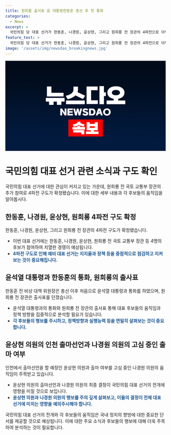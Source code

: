 ```yaml
---
title: 원희룡 출사표 윤 대통령한동훈 총선 후 첫 통화
categories:
  - News
excerpt: >
  국민의힘 당 대표 선거가 한동훈, 나경원, 윤상현, 그리고 원희룡 전 장관의 4파전으로 이뤄지며 확정됐다. 원 전 장관은 당권을 놓고 경쟁하며 출마선언했고, 한동훈은 윤석열 대통령과의 통화를 공개했다. 윤상현 의원은 전당대회를 통해 정치일정을 이용하는 것을 경계하며 출마를 선언했다. 한편, 나경원 의원은 출마 여부를 최종 고심 중이고, 김재섭 의원은 불출마를 선언했다. (출처: KBS 뉴스)
feature_text: >
  국민의힘 당 대표 선거가 한동훈, 나경원, 윤상현, 그리고 원희룡 전 장관의 4파전으로 이뤄지며 확정됐다. 원 전 장관은 당권을 놓고 경쟁하며 출마선언했고, 한동훈은 윤석열 대통령과의 통화를 공개했다. 윤상현 의원은 전당대회를 통해 정치일정을 이용하는 것을 경계하며 출마를 선언했다. 한편, 나경원 의원은 출마 여부를 최종 고심 중이고, 김재섭 의원은 불출마를 선언했다. (출처: KBS 뉴스)
image: '/assets/img/newsdao_breakingnews.jpg'
---
```


<p><img src="/assets/img/newsdao_breakingnews.jpg" alt="pcversion 속보" /></p>

<h1>국민의힘 대표 선거 관련 소식과 구도 확인</h1>

<p data-ke-size="size16">국민의힘 대표 선거에 대한 관심이 커지고 있는 가운데, 원희룡 전 국토 교통부 장관의 추가 참여로 4파전 구도가 확정됐습니다. 이에 대한 세부 내용과 각 후보들의 움직임을 알아봅시다.</p>

<h2 data-ke-size="size24">한동훈, 나경원, 윤상현, 원희룡 4파전 구도 확정</h2>

<p data-ke-size="size16">한동훈, 나경원, 윤상현, 그리고 원희룡 전 장관의 4파전 구도가 확정됐습니다.</p>

<ul>
  <li>이번 대표 선거에는 한동훈, 나경원, 윤상현, 원희룡 전 국토 교통부 장관 등 4명의 후보가 참여하여 치열한 경쟁이 예상됩니다.</li>
  <li><b><span style="color: #1a5490;">4파전 구도로 인해 예비 대표 선거는 지지율과 정책 등을 중점적으로 점검하고 지켜보는 것이 중요해집니다.</span></b></li>
</ul>

<h2 data-ke-size="size24">윤석열 대통령과 한동훈의 통화, 원희룡의 출사표</h2>

<p data-ke-size="size16">한동훈 전 비상 대책 위원장은 총선 이후 처음으로 윤석열 대통령과 통화를 하였으며, 원희룡 전 장관은 출사표를 던졌습니다.</p>

<ul>
  <li>윤석열 대통령과의 통화와 원희룡 전 장관의 출사표 통해 대표 후보들의 움직임과 정책 방향을 집중적으로 분석할 필요가 있습니다.</li>
  <li><b><span style="color: #1a5490;">각 후보들의 행보를 주시하고, 정책방향과 실행능력 등을 면밀히 살펴보는 것이 중요합니다.</span></b></li>
</ul>

<h2 data-ke-size="size24">윤상현 의원의 인천 출마선언과 나경원 의원의 고심 중인 출마 여부</h2>

<p data-ke-size="size16">인천에서 출마선언을 할 예정인 윤상현 의원과 출마 여부를 고심 중인 나경원 의원의 움직임이 주목받고 있습니다.</p>

<ul>
  <li>윤상현 의원의 출마선언과 나경원 의원의 최종 결정이 국민의힘 대표 선거의 전개에 영향을 미칠 것으로 보입니다.</li>
  <li><b><span style="color: #1a5490;">윤상현 의원과 나경원 의원의 행보를 주의 깊게 살펴보고, 이들의 결정이 전체 대표 선거에 미치는 영향을 예의주시해야 합니다.</span></b></li>
</ul>

<p data-ke-size="size16">국민의힘 대표 선거의 전개와 각 후보들의 움직임은 국내 정치의 향방에 대한 중요한 단서를 제공할 것으로 예상됩니다. 이에 대한 주요 소식과 후보들의 행보에 대해 더욱 주목하여 분석하는 것이 필요합니다.</p>

